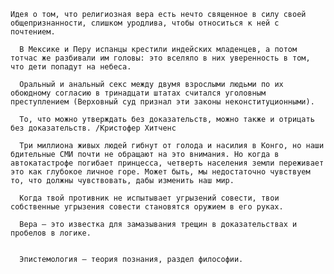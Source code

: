     Идея о том, что религиозная вера есть нечто священное в силу своей общепризнанности, слишком уродлива, чтобы относиться к ней с почтением.

      В Мексике и Перу испанцы крестили индейских младенцев, а потом тотчас же разбивали им головы: это вселяло в них уверенность в том, что дети попадут на небеса.

      Оральный и анальный секс между двумя взрослыми людьми по их обоюдному согласию в тринадцати штатах считался уголовным преступлением (Верховный суд признал эти законы неконституционными).

      То, что можно утверждать без доказательств, можно также и отрицать без доказательств. /Кристофер Хитченс

      Три миллиона живых людей гибнут от голода и насилия в Конго, но наши бдительные СМИ почти не обращают на это внимания. Но когда в автокатастрофе погибает принцесса, четверть населения земли переживает это как глубокое личное горе. Может быть, мы недостаточно чувствуем то, что должны чувствовать, дабы изменить наш мир.

      Когда твой противник не испытывает угрызений совести, твои собственные угрызения совести становятся оружием в его руках.

      Вера – это известка для замазывания трещин в доказательствах и пробелов в логике.


      Эпистемология – теория познания, раздел философии.
